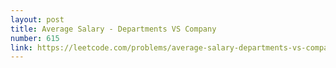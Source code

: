 ```yaml
---
layout: post
title: Average Salary - Departments VS Company
number: 615
link: https://leetcode.com/problems/average-salary-departments-vs-company
---
```

